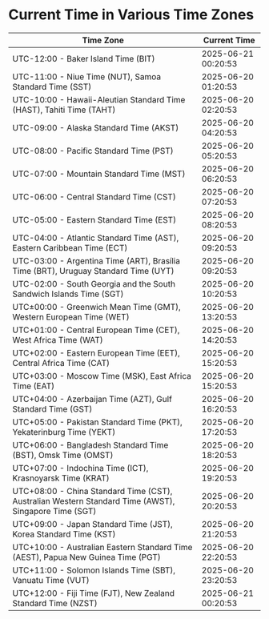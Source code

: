 # Current Time in Various Time Zones

| Time Zone | Current Time |
|-----------|--------------|
| UTC-12:00 - Baker Island Time (BIT) | 2025-06-21 00:20:53 |
| UTC-11:00 - Niue Time (NUT), Samoa Standard Time (SST) | 2025-06-20 01:20:53 |
| UTC-10:00 - Hawaii-Aleutian Standard Time (HAST), Tahiti Time (TAHT) | 2025-06-20 02:20:53 |
| UTC-09:00 - Alaska Standard Time (AKST) | 2025-06-20 04:20:53 |
| UTC-08:00 - Pacific Standard Time (PST) | 2025-06-20 05:20:53 |
| UTC-07:00 - Mountain Standard Time (MST) | 2025-06-20 06:20:53 |
| UTC-06:00 - Central Standard Time (CST) | 2025-06-20 07:20:53 |
| UTC-05:00 - Eastern Standard Time (EST) | 2025-06-20 08:20:53 |
| UTC-04:00 - Atlantic Standard Time (AST), Eastern Caribbean Time (ECT) | 2025-06-20 09:20:53 |
| UTC-03:00 - Argentina Time (ART), Brasília Time (BRT), Uruguay Standard Time (UYT) | 2025-06-20 09:20:53 |
| UTC-02:00 - South Georgia and the South Sandwich Islands Time (SGT) | 2025-06-20 10:20:53 |
| UTC±00:00 - Greenwich Mean Time (GMT), Western European Time (WET) | 2025-06-20 13:20:53 |
| UTC+01:00 - Central European Time (CET), West Africa Time (WAT) | 2025-06-20 14:20:53 |
| UTC+02:00 - Eastern European Time (EET), Central Africa Time (CAT) | 2025-06-20 15:20:53 |
| UTC+03:00 - Moscow Time (MSK), East Africa Time (EAT) | 2025-06-20 15:20:53 |
| UTC+04:00 - Azerbaijan Time (AZT), Gulf Standard Time (GST) | 2025-06-20 16:20:53 |
| UTC+05:00 - Pakistan Standard Time (PKT), Yekaterinburg Time (YEKT) | 2025-06-20 17:20:53 |
| UTC+06:00 - Bangladesh Standard Time (BST), Omsk Time (OMST) | 2025-06-20 18:20:53 |
| UTC+07:00 - Indochina Time (ICT), Krasnoyarsk Time (KRAT) | 2025-06-20 19:20:53 |
| UTC+08:00 - China Standard Time (CST), Australian Western Standard Time (AWST), Singapore Time (SGT) | 2025-06-20 20:20:53 |
| UTC+09:00 - Japan Standard Time (JST), Korea Standard Time (KST) | 2025-06-20 21:20:53 |
| UTC+10:00 - Australian Eastern Standard Time (AEST), Papua New Guinea Time (PGT) | 2025-06-20 22:20:53 |
| UTC+11:00 - Solomon Islands Time (SBT), Vanuatu Time (VUT) | 2025-06-20 23:20:53 |
| UTC+12:00 - Fiji Time (FJT), New Zealand Standard Time (NZST) | 2025-06-21 00:20:53 |
